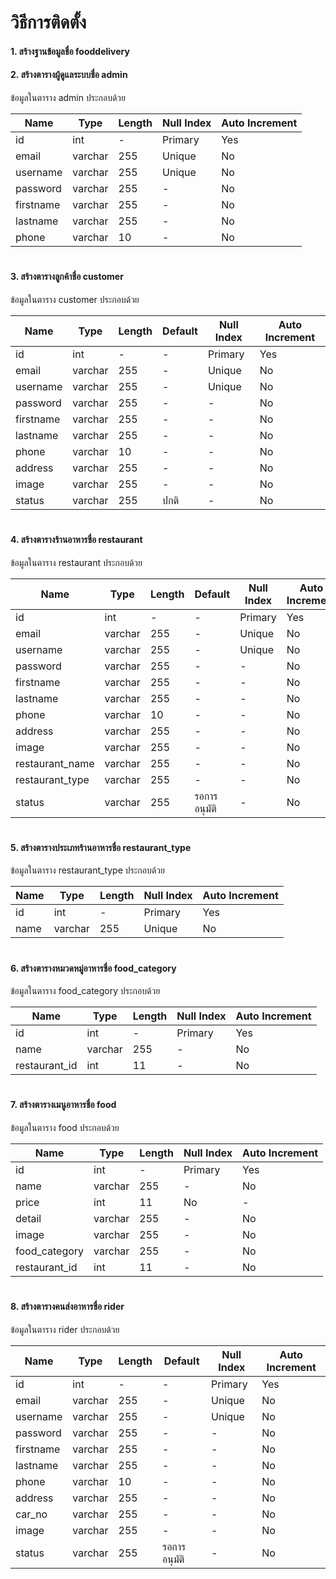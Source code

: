 # วิธีการติดตั้ง
#### 1. สร้างฐานข้อมูลชื่อ fooddelivery
#### 2. สร้างตารางผู้ดูแลระบบชื่อ admin
ข้อมูลในตาราง admin ประกอบด้วย

| Name | Type | Length | Null Index | Auto Increment |
| --- | --- | --- | --- | --- |
| id | int | - | Primary | Yes |
| email | varchar | 255 | Unique | No |
| username | varchar | 255 | Unique | No |
| password | varchar | 255 | - | No |
| firstname | varchar | 255 | - | No |
| lastname | varchar | 255 | - | No |
| phone | varchar | 10 | - | No |

#

#### 3. สร้างตารางลูกค้าชื่อ customer
ข้อมูลในตาราง customer ประกอบด้วย

| Name | Type | Length | Default | Null Index | Auto Increment |
| --- | --- | --- | --- | --- | --- |
| id | int | - | - | Primary | Yes |
| email | varchar | 255 | - | Unique | No |
| username | varchar | 255 | - | Unique | No |
| password | varchar | 255 | - | - | No |
| firstname | varchar | 255 | - | - | No |
| lastname | varchar | 255 | - | - | No |
| phone | varchar | 10 | - | - | No |
| address | varchar | 255 | - | - | No |
| image | varchar | 255 | - | - | No |
| status | varchar | 255 | ปกติ | - | No |

#

#### 4. สร้างตารางร้านอาหารชื่อ restaurant
ข้อมูลในตาราง restaurant ประกอบด้วย

| Name | Type | Length | Default | Null Index | Auto Increment |
| --- | --- | --- | --- | --- | --- |
| id | int | - | - | Primary | Yes |
| email | varchar | 255 | - | Unique | No |
| username | varchar | 255 | - | Unique | No |
| password | varchar | 255 | - | - | No |
| firstname | varchar | 255 | - | - | No |
| lastname | varchar | 255 | - | - | No |
| phone | varchar | 10 | - | - | No |
| address | varchar | 255 | - | - | No |
| image | varchar | 255 | - | - | No |
| restaurant_name | varchar | 255 | - | - | No |
| restaurant_type | varchar | 255 | - | - | No |
| status | varchar | 255 | รอการอนุมัติ | - | No |

#

#### 5. สร้างตารางประเภทร้านอาหารชื่อ restaurant_type
ข้อมูลในตาราง restaurant_type ประกอบด้วย

| Name | Type | Length | Null Index | Auto Increment |
| --- | --- | --- | --- | --- |
| id | int | - | Primary | Yes |
| name | varchar | 255 | Unique | No |

#

#### 6. สร้างตารางหมวดหมู่อาหารชื่อ food_category
ข้อมูลในตาราง food_category ประกอบด้วย

| Name | Type | Length | Null Index | Auto Increment |
| --- | --- | --- | --- | --- |
| id | int | - | Primary | Yes |
| name | varchar | 255 | - | No |
| restaurant_id | int | 11 | - | No |

#

#### 7. สร้างตารางเมนูอาหารชื่อ food
ข้อมูลในตาราง food ประกอบด้วย

| Name | Type | Length | Null Index | Auto Increment |
| --- | --- | --- | --- | --- |
| id | int | - | Primary | Yes |
| name | varchar | 255 | - | No |
| price | int | 11 | No | - |
| detail | varchar | 255 | - | No |
| image | varchar | 255 | - | No |
| food_category | varchar | 255 | - | No |
| restaurant_id | int | 11 | - | No |

#

#### 8. สร้างตารางคนส่งอาหารชื่อ rider
ข้อมูลในตาราง rider ประกอบด้วย

| Name | Type | Length | Default | Null Index | Auto Increment |
| --- | --- | --- | --- | --- | --- |
| id | int | - | - | Primary | Yes |
| email | varchar | 255 | - | Unique | No |
| username | varchar | 255 | - | Unique | No |
| password | varchar | 255 | - | - | No |
| firstname | varchar | 255 | - | - | No |
| lastname | varchar | 255 | - | - | No |
| phone | varchar | 10 | - | - | No |
| address | varchar | 255 | - | - | No |
| car_no | varchar | 255 | - | - | No |
| image | varchar | 255 | - | - | No |
| status | varchar | 255 | รอการอนุมัติ | - | No |

#